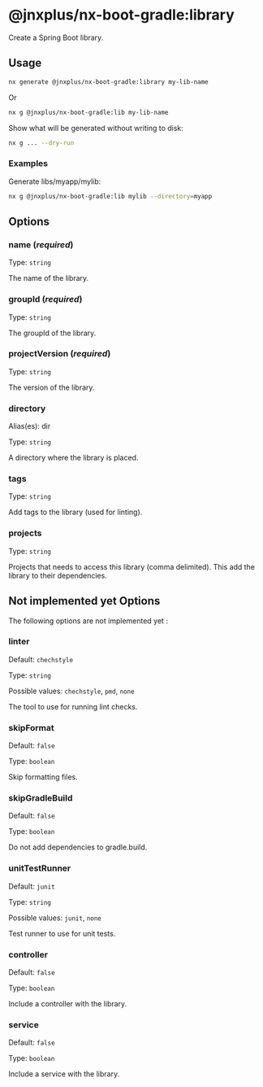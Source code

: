 # @jnxplus/nx-boot-gradle:library

Create a Spring Boot library.

## Usage

```bash
nx generate @jnxplus/nx-boot-gradle:library my-lib-name
```

Or

```bash
nx g @jnxplus/nx-boot-gradle:lib my-lib-name
```

Show what will be generated without writing to disk:

```bash
nx g ... --dry-run
```

### Examples

Generate libs/myapp/mylib:

```bash
nx g @jnxplus/nx-boot-gradle:lib mylib --directory=myapp
```

## Options

### name (_**required**_)

Type: `string`

The name of the library.

### groupId (_**required**_)

Type: `string`

The groupId of the library.

### projectVersion (_**required**_)

Type: `string`

The version of the library.

### directory

Alias(es): dir

Type: `string`

A directory where the library is placed.

### tags

Type: `string`

Add tags to the library (used for linting).

### projects

Type: `string`

Projects that needs to access this library (comma delimited). This add the library to their dependencies.

## Not implemented yet Options

The following options are not implemented yet :

### linter

Default: `chechstyle`

Type: `string`

Possible values: `chechstyle`, `pmd`, `none`

The tool to use for running lint checks.

### skipFormat

Default: `false`

Type: `boolean`

Skip formatting files.

### skipGradleBuild

Default: `false`

Type: `boolean`

Do not add dependencies to gradle.build.

### unitTestRunner

Default: `junit`

Type: `string`

Possible values: `junit`, `none`

Test runner to use for unit tests.

### controller

Default: `false`

Type: `boolean`

Include a controller with the library.

### service

Default: `false`

Type: `boolean`

Include a service with the library.
